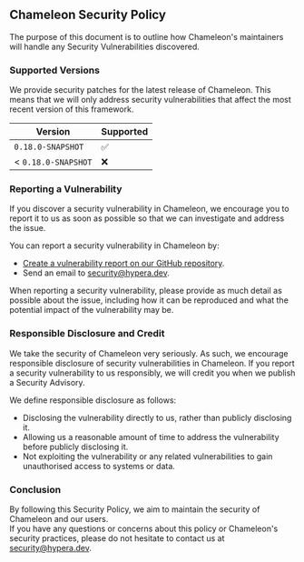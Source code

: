 ## Chameleon Security Policy

The purpose of this document is to outline how Chameleon's maintainers will handle any Security
Vulnerabilities discovered.

### Supported Versions

We provide security patches for the latest release of Chameleon. This means that we will only
address security vulnerabilities that affect the most recent version of this framework.

| Version             | Supported          |
|---------------------|--------------------|
| `0.18.0-SNAPSHOT`   | :white_check_mark: |
| < `0.18.0-SNAPSHOT` | :x:                |

### Reporting a Vulnerability

If you discover a security vulnerability in Chameleon, we encourage you to report it to us as soon
as possible so that we can investigate and address the issue.

You can report a security vulnerability in Chameleon by:
- [Create a vulnerability report on our GitHub repository](https://github.com/ChameleonFramework/Chameleon/security/advisories/new).
- Send an email to [security@hypera.dev](mailto:security@hypera.dev).

When reporting a security vulnerability, please provide as much detail as possible about the issue,
including how it can be reproduced and what the potential impact of the vulnerability may be.

### Responsible Disclosure and Credit

We take the security of Chameleon very seriously. As such, we encourage responsible disclosure of
security vulnerabilities in Chameleon. If you report a security vulnerability to us responsibly, we
will credit you when we publish a Security Advisory.

We define responsible disclosure as follows:
 - Disclosing the vulnerability directly to us, rather than publicly disclosing it.
 - Allowing us a reasonable amount of time to address the vulnerability before publicly disclosing 
   it.
 - Not exploiting the vulnerability or any related vulnerabilities to gain unauthorised access to 
   systems or data.

### Conclusion

By following this Security Policy, we aim to maintain the security of Chameleon and our users.  
If you have any questions or concerns about this policy or Chameleon's security practices, please do
not hesitate to contact us at [security@hypera.dev](mailto:security@hypera.dev).